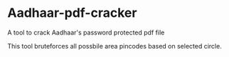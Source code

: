 # Aadhaar-pdf-cracker
A tool to crack Aadhaar's password protected pdf file

This tool bruteforces all possbile area pincodes based on selected circle.

